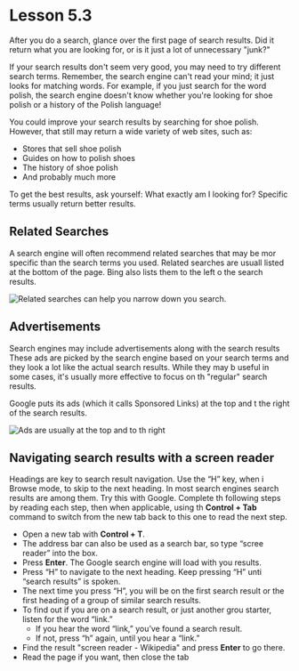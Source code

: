 # Lesson 5.3

After you do a search, glance over the first page of search results. Did it return what you are looking for, or is it just a lot of unnecessary "junk?"

If your search results don't seem very good, you may need to try different search terms. Remember, the search engine can't read your mind; it just looks for matching words. For example, if you just search for the word polish, the search engine doesn't know whether you're looking for shoe polish or a history of the Polish language!

You could improve your search results by searching for shoe polish. However, that still may return a wide variety of web sites, such as:

-   Stores that sell shoe polish
-   Guides on how to polish shoes
-   The history of shoe polish
-   And probably much more

To get the best results, ask yourself: What exactly am I looking for? Specific terms usually return better results.

## Related Searches

A search engine will often recommend related searches that may be mor specific than the search terms you used. Related searches are usuall listed at the bottom of the page. Bing also lists them to the left o the search results.

![Related searches can help you narrow down you search.](https://lh4.googleusercontent.com/l8zNTRRi62yrWyBKkWfzr7fkhkc7-Ji_ONUPYwRY38aGckhDOg3iK0MwdbWzVWSofMY1w4z9yEaEmvjmnQZMZIm0zjPrH-T4qhwWzashURwA6M4YOtG6-40F4kkcPs8f8i4UAE0)

## Advertisements

Search engines may include advertisements along with the search results These ads are picked by the search engine based on your search terms and they look a lot like the actual search results. While they may b useful in some cases, it's usually more effective to focus on th "regular" search results.

Google puts its ads (which it calls Sponsored Links) at the top and t the right of the search results.

![Ads are usually at the top and to th right](https://lh5.googleusercontent.com/U-keOq50vXFaEZ8HDpSlPrjx3OllnAp2UYhnOg5jijc2naU1kd8xUXkg_Hc09Ot1SSEWJuq8a9GUMaKChiZQnoGhHmAW9NYRBd5J310zE4bd8pN377B9gXncHj0wi34xqP8BvIs)

## Navigating search results with a screen reader

Headings are key to search result navigation. Use the “H” key, when i Browse mode, to skip to the next heading. In most search engines search results are among them. Try this with Google. Complete th following steps by reading each step, then when applicable, using th **Control + Tab** command to switch from the new tab back to this one to read the next step.

- Open a new tab with **Control + T**.
- The address bar can also be used as a search bar, so type “scree   reader” into the box.
- Press **Enter**. The Google search engine will load with you   results.
- Press “H” to navigate to the next heading. Keep pressing “H” unti   “search results” is spoken.
- The next time you press “H”, you will be on the first search result   or the first heading of a group of similar search results.
- To find out if you are on a search result, or just another grou   starter, listen for the word “link.”
  - If you hear the word “link,” you’ve found a search result.
  - If not, press “h” again, until you hear a “link.”
- Find the result "screen reader - Wikipedia" and press **Enter** to go there.
- Read the page if you want, then close the tab 